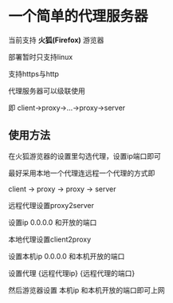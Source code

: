 # 一个简单的代理服务器

当前支持 **火狐(Firefox)** 游览器

部署暂时只支持linux

支持https与http

代理服务器可以级联使用

即 client->proxy->...->proxy->server

## 使用方法

在火狐游览器的设置里勾选代理，设置ip端口即可

最好采用本地一个代理连远程一个代理的方式即

client -> proxy -> proxy -> server

远程代理设置proxy2server

设置ip 0.0.0.0 和开放的端口

本地代理设置client2proxy

设置本机ip 0.0.0.0 和本机开放的端口


设置代理 {远程代理ip} {远程代理的端口}

然后游览器设置 本机ip 和本机开放的端口即可上网


